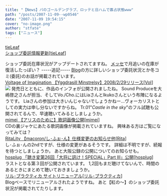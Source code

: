 ```yaml
---
title: "【News】パのゴールデングラブ、ロッテと日ハムで寡占状態www"
path: "/posts/2007-11-09--wp0546"
date: "2007-11-09 19:54:15"
cover: "no-image.png"
author: "stfate"
tags: ["ニュース"]
---
```


<style type="text/css">
<!--
p {white-space: pre-wrap};
-->
</style>

<a class="topics" href="http://tieleaf.net/" target="_blank">tieLeaf ショップ委託情報更新</a><span class="junre">[<a href="http://tieleaf.net/" target="_blank">tieLeaf</a>]</span>
<div class="news">ショップ委託在庫状況がアップデートされてますね。
<a href="http://www.messe.gr.jp/boys/" target="_blank">メッセ</a>で月追いの在庫が復活したっぽい？
-----追記-----
<a href="http://tieleaf.net/diary/" target="_blank">Blog</a>の方に詳しいショップ委託状況とか冬コミ(委託)のお話が掲載されています。</div>
<a class="topics" href="http://www.voltagenation.com/emb/" target="_blank">Voltage of Imagination 【Yggdrasill Minstrelsy】2008/2/29リリース</a><span class="junre">[<a href="http://www.voltagenation.com/" target="_blank">VoI</a>]</span>
<div class="news"><a href="http://www.voltagenation.com/emb/" target="_blank"><img src="http://www.voltagenation.com/emb/_common/img/banner01s.jpg"></a>
発売日とともに、作品のインフォが公開されましたね。
Sound Produceを大嶋啓之さんが担当、そしてVo./Cho.にはLiaさんとIkukoさんという布陣になるようです。
Liaさんの参加は大きいんじゃないでしょうかねー…ヴォーカリストとしての実力は申し分ないですからね。
Tr.01"<em>Castle in the sky</em>"のフル試聴も公開されてるんで、早速聴いてみるとしましょうか。</div>
<a class="topics" href="http://hzwaltz.com/" target="_blank">mimei 【アリスのために】歌詞画像公開</a><span class="junre">[<a href="http://hzwaltz.com/" target="_blank">mimei</a>]</span>
<div class="news">CDの裏ジャケにあたる歌詞画像が掲載されていますね。
興味ある方はご覧になってみては？</div>
<a class="topics" href="http://ritarita.jp/" target="_blank">RitaLity 【macoron/し･ふぉ･ん】仕様変更のお知らせ他</a><span class="junre">[<a href="http://ritarita.jp/" target="_blank">Rita</a>]</span>
<div class="news">し･ふぉ･んの2ndですが、仕様の変更があるそうです。
詳細は不明ですが、続報を待つとしましょうか。
あと大阪公録の公開についてのお知らせも。</div>
<a class="topics" href="http://www.hosplug.com/index.html" target="_blank">hosplug 「聴き変第26回「大将に訊け！SPECIAL」Part III」公開</a><span class="junre">[<a href="http://www.hosplug.com/index.html" target="_blank">hosplug</a>]</span>
<div class="news">ラストとなる第３回が公開されています。
1,2回もまだ聴けてないんで、時間のあるときにまとめて聴いておきましょうか。</div>
<a class="topics" href="http://iztk.boo.jp/" target="_blank">リル･プラクティカ サイトリニューアル</a><span class="junre">[<a href="http://iztk.boo.jp/" target="_blank">リル･プラクティカ</a>]</span>
<div class="news">Blogベースでリニューアルされたようですね。
あと【紅の～】のショップ委託状況が掲載されてたりします。</div>
